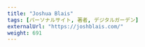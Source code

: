 ```yaml
---
title: "Joshua Blais"
tags: [パーソナルサイト, 著者, デジタルガーデン]
externalUrl: "https://joshblais.com/"
weight: 691
---
```

